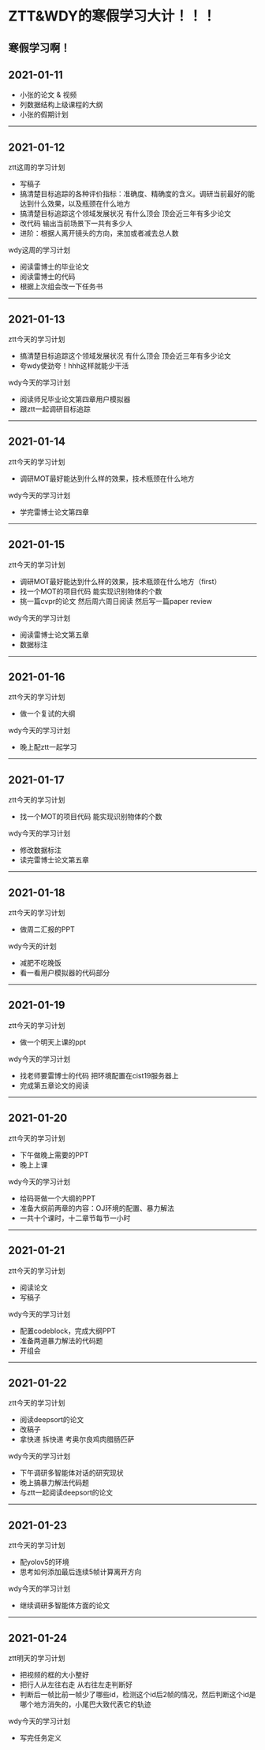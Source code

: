 # ZTT&WDY的寒假学习大计！！！
寒假学习啊！
---
2021-01-11
---
* 小张的论文 & 视频
* 列数据结构上级课程的大纲
* 小张的假期计划
---
2021-01-12
---
ztt这周的学习计划
+ 写稿子
+ 搞清楚目标追踪的各种评价指标：准确度、精确度的含义。调研当前最好的能达到什么效果，以及瓶颈在什么地方
+ 搞清楚目标追踪这个领域发展状况 有什么顶会 顶会近三年有多少论文
+ 改代码 输出当前场景下一共有多少人 
+ 进阶：根据人离开镜头的方向，来加或者减去总人数

wdy这周的学习计划
+ 阅读雷博士的毕业论文
+ 阅读雷博士的代码
+ 根据上次组会改一下任务书
---
2021-01-13
---
ztt今天的学习计划
+ 搞清楚目标追踪这个领域发展状况 有什么顶会 顶会近三年有多少论文
+ 夸wdy使劲夸！hhh这样就能少干活

wdy今天的学习计划
+ 阅读师兄毕业论文第四章用户模拟器
+ 跟ztt一起调研目标追踪
---
2021-01-14
---
ztt今天的学习计划
+ 调研MOT最好能达到什么样的效果，技术瓶颈在什么地方

wdy今天的学习计划
+ 学完雷博士论文第四章
---
2021-01-15
---
ztt今天的学习计划
+ 调研MOT最好能达到什么样的效果，技术瓶颈在什么地方（first）
+ 找一个MOT的项目代码 能实现识别物体的个数
+ 挑一篇cvpr的论文 然后周六周日阅读 然后写一篇paper review

wdy今天的学习计划
+ 阅读雷博士论文第五章
+ 数据标注
---
2021-01-16
---
ztt今天的学习计划
+ 做一个复试的大纲

wdy今天的学习计划
+ 晚上配ztt一起学习
---
2021-01-17
---
ztt今天的学习计划
+ 找一个MOT的项目代码 能实现识别物体的个数

wdy今天的学习计划
+ 修改数据标注
+ 读完雷博士论文第五章
---
2021-01-18
---
ztt今天的学习计划
+ 做周二汇报的PPT

wdy今天的计划
+ 减肥不吃晚饭
+ 看一看用户模拟器的代码部分
---
2021-01-19
---
ztt今天的学习计划
+ 做一个明天上课的ppt

wdy今天的学习计划
+ 找老师要雷博士的代码 把环境配置在cist19服务器上
+ 完成第五章论文的阅读
---
2021-01-20
---
ztt今天的学习计划
+ 下午做晚上需要的PPT
+ 晚上上课

wdy今天的学习计划
+ 给码哥做一个大纲的PPT
+ 准备大纲前两章的内容：OJ环境的配置、暴力解法
+ 一共十个课时，十二章节每节一小时
---
2021-01-21
---
ztt今天的学习计划
+ 阅读论文
+ 写稿子

wdy今天的学习计划
+ 配置codeblock，完成大纲PPT
+ 准备两道暴力解法的代码题
+ 开组会
---
2021-01-22
---
ztt今天的学习计划
+ 阅读deepsort的论文
+ 改稿子
+ 拿快递 拆快递 考奥尔良鸡肉腊肠匹萨

wdy今天的学习计划
+ 下午调研多智能体对话的研究现状
+ 晚上搞暴力解法代码题
+ 与ztt一起阅读deepsort的论文
---
2021-01-23
---
ztt今天的学习计划
+ 配yolov5的环境
+ 思考如何添加最后连续5帧计算离开方向

wdy今天的学习计划
+ 继续调研多智能体方面的论文
---
2021-01-24
---
ztt明天的学习计划
+ 把视频的框的大小整好
+ 把行人从左往右走 从右往左走判断好
+ 判断后一帧比前一帧少了哪些id，检测这个id后2帧的情况，然后判断这个id是哪个地方消失的，小尾巴大致代表它的轨迹

wdy今天的学习计划
+ 写完任务定义
